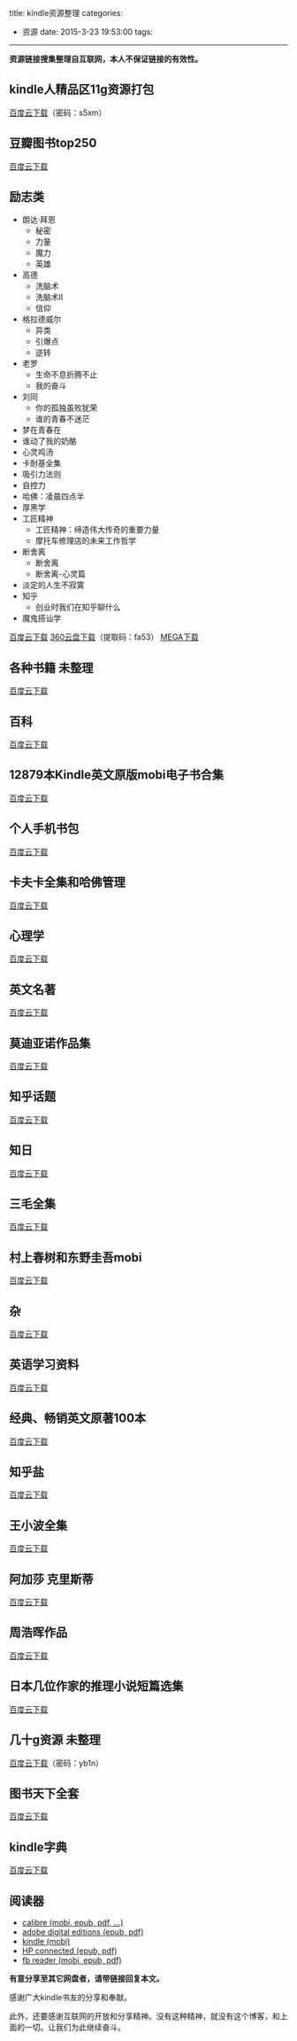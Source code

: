 title: kindle资源整理
categories:
  - 资源
date: 2015-3-23 19:53:00
tags:
---

**资源链接搜集整理自互联网，本人不保证链接的有效性。**

## kindle人精品区11g资源打包 ##

[百度云下载](http://pan.baidu.com/s/1gdJ6ibD)（密码：s5xm）

## 豆瓣图书top250 ##

[百度云下载](http://pan.baidu.com/s/1lKIiq)

<!--more-->

## 励志类 ##

+ 朗达·拜恩
  + 秘密
  + 力量
  + 魔力
  + 英雄
+ 高德
  + 洗脑术
  + 洗脑术II
  + 信仰
+ 格拉德威尔
  + 异类
  + 引爆点
  + 逆转
+ 老罗
  + 生命不息折腾不止
  + 我的奋斗
+ 刘同
  + 你的孤独虽败犹荣
  + 谁的青春不迷茫
+ 梦在青春在
+ 谁动了我的奶酪
+ 心灵鸡汤
+ 卡耐基全集
+ 吸引力法则
+ 自控力
+ 哈佛：凌晨四点半
+ 厚黑学
+ 工匠精神
  + 工匠精神：缔造伟大传奇的重要力量
  + 摩托车修理店的未来工作哲学
+ 断舍离
  + 断舍离
  + 断舍离-心灵篇
+ 淡定的人生不寂寞
+ 知乎
  + 创业时我们在知乎聊什么
+ 魔鬼搭讪学

[百度云下载](http://pan.baidu.com/s/1o6OIzI6)
[360云盘下载](http://yunpan.cn/cVsLPqb4YgLXG)（提取码：fa53）
[MEGA下载](https://mega.co.nz/#F!uUcTEA6I!xxNf37K9OPt-pFDeNLyJ4A)

## 各种书籍 未整理 ##

[百度云下载](http://pan.baidu.com/s/1qWmEjhE)

## 百科 ##

[百度云下载](http://pan.baidu.com/s/1ntr3WHr)

## 12879本Kindle英文原版mobi电子书合集 ##

[百度云下载](http://pan.baidu.com/s/1i39TawH)

## 个人手机书包 ##

[百度云下载](http://pan.baidu.com/s/1c0H4Kog)

## 卡夫卡全集和哈佛管理 ##

[百度云下载](http://pan.baidu.com/share/link?shareid=1080906058&uk=1412470983)

## 心理学 ##

[百度云下载](http://pan.baidu.com/s/17mp8P)

## 英文名著 ##

[百度云下载](http://pan.baidu.com/share/link?shareid=1085345509&uk=387768997)

## 莫迪亚诺作品集 ##

[百度云下载](http://pan.baidu.com/s/1sjNSRtr)

## 知乎话题 ##

[百度云下载](http://pan.baidu.com/s/1sjLkZ97)

## 知日 ##

[百度云下载](http://pan.baidu.com/s/1kT85Zp1)

## 三毛全集 ##

[百度云下载](http://pan.baidu.com/s/1gdgTSl1)

## 村上春树和东野圭吾mobi ##

[百度云下载](http://pan.baidu.com/s/1qW9bJkS)

## 杂 ##

[百度云下载](http://pan.baidu.com/s/1i3zMAEh)

## 英语学习资料 ##

[百度云下载](http://pan.baidu.com/s/1sjugDQ1)

## 经典、畅销英文原著100本 ##

[百度云下载](http://pan.baidu.com/s/1gdELWgN)

## 知乎盐 ##

[百度云下载](http://pan.baidu.com/s/1eQAereE)

## 王小波全集 ##

[百度云下载](http://pan.baidu.com/s/1i3uzhbB)

## 阿加莎 克里斯蒂 ##

[百度云下载](http://pan.baidu.com/s/1qW0q3Kg)

## 周浩晖作品 ##

[百度云下载](http://pan.baidu.com/s/1sjqLbzB)

## 日本几位作家的推理小说短篇选集 ##

[百度云下载](http://pan.baidu.com/s/1eQzoVWA)

## 几十g资源 未整理 ##

[百度云下载](http://pan.baidu.com/s/1gdy787x)（密码：yb1n）

## 图书天下全套 ##

[百度云下载](http://pan.baidu.com/s/1pJDjOJx)

## kindle字典 ##

[百度云下载](http://pan.baidu.com/s/1gdEgezD)

## 阅读器 ##

+ [calibre (mobi, epub, pdf, ...)](http://calibre-ebook.com/)
+ [adobe digital editions (epub, pdf)](http://www.adobe.com/solutions/ebook/digital-editions/download.html)
+ [kindle (mobi)](https://www.amazon.cn/gp/digital/fiona/kcp-landing-page?ie=UTF8)
+ [HP connected (epub, pdf)](http://apps.microsoft.com/windows/zh-cn/app/hp-connected/60e90a6e-c7ae-4adf-9d97-9d42be49a59a)
+ [fb reader (mobi, epub, pdf)](http://fbreader.org/)

**有意分享至其它网盘者，请带链接回复本文。**

感谢广大kindle书友的分享和奉献。

此外，还要感谢互联网的开放和分享精神。没有这种精神，就没有这个博客，和上面的一切。让我们为此继续奋斗。
